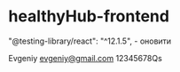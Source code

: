 # healthyHub-frontend

"@testing-library/react": "^12.1.5", - оновити

Evgeniy evgeniy@gmail.com 12345678Qs
